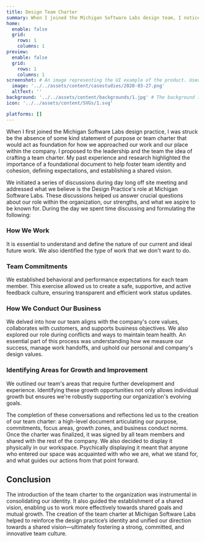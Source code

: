 ```yaml
---
title: Design Team Charter
summary: When I joined the Michigan Software Labs design team, I noticed the lack of a team charter. I proposed creating one to establish a foundation for our work and team identity. Through off-site discussions, we defined our role, strengths, and aspirations. We outlined how we work, set team commitments, aligned with company values, and identified growth areas. This resulted in a high-level team charter, signed by all members and displayed in our workspace. The charter consolidated our identity, fostered a shared vision, and strengthened our team culture.
home:
  enable: false
  grid:
    rows: 1
    columns: 1
preview:
  enable: false
  grid:
    rows: 1
    columns: 1
screenshot: # An image representing the UI example of the product. Used in preview cards
  image: '../../assets/content/casestudies/2020-03-27.png'
  altText: ''
background: '../../assets/content/backgrounds/1.jpg' # The background image used for preview cards
icon: '../../assets/content/SVGs/1.svg'

platforms: []
---
```


When I first joined the Michigan Software Labs design practice, I was struck be the absence of some kind statement of purpose or team charter that would act as foundation for how we approached our work and our place within the company. I proposed to the leadership and the team the idea of crafting a team charter. My past experience and research highlighted the importance of a foundational document to help foster team identity and cohesion, defining expectations, and establishing a shared vision.

We initiated a series of discussions during day long off site meeting and addressed what we believe is the Design Practice's role at Michigan Software Labs. These discussions helped us answer crucial questions about our role within the organization, our strengths, and what we aspire to be known for. During the day we spent time discussing and formulating the following:

### How We Work

It is essential to understand and define the nature of our current and ideal future work. We also identified the type of work that we don't want to do.

### Team Commitments

We established behavioral and performance expectations for each team member. This exercise allowed us to create a safe, supportive, and active feedback culture, ensuring transparent and efficient work status updates.

### How We Conduct Our Business

We delved into how our team aligns with the company's core values, collaborates with customers, and supports business objectives. We also explored our role during conflicts and ways to maintain team health. An essential part of this process was understanding how we measure our success, manage work handoffs, and uphold our personal and company's design values.

### Identifying Areas for Growth and Improvement

We outlined our team's areas that require further development and experience. Identifying these growth opportunities not only allows individual growth but ensures we're robustly supporting our organization's evolving goals.

The completion of these conversations and reflections led us to the creation of our team charter: a high-level document articulating our purpose, commitments, focus areas, growth zones, and business conduct norms. Once the charter was finalized, it was signed by all team members and shared with the rest of the company. We also decided to display it physically in our workspace. Psychically displaying it meant that anyone who entered our space was acquainted with who we are, what we stand for, and what guides our actions from that point forward.

## Conclusion

The introduction of the team charter to the organization was instrumental in consolidating our identity. It also guided the establishment of a shared vision, enabling us to work more effectively towards shared goals and mutual growth. The creation of the team charter at Michigan Software Labs helped to reinforce the design practice’s identity and unified our direction towards a shared vision—ultimately fostering a strong, committed, and innovative team culture.
